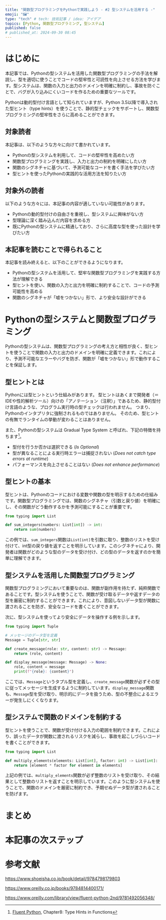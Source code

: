 ```yaml
---
title: "関数型プログラミングをPythonで実践しよう - #2 型システムを活用する -"
emoji: "🖼️"
type: "tech" # tech: 技術記事 / idea: アイデア
topics: [Python, 関数型プログラミング, 型システム]
published: false
# published_at: 2024-09-30 08:45
---
```



# はじめに

本記事では、Pythonの型システムを活用した関数型プログラミングの手法を解説し、型を適切に使うことでコードの堅牢性と可読性を向上させる方法を学びます。型システムは、関数の入力と出力のドメインを明確に制約し、事故を防ぐことで、バグが入り込みにくいコードを作るための重要なツールです。

Pythonは動的型付け言語として知られていますが、Python 3.5以降で導入された型ヒント（type hints）を使うことで、静的型チェックをサポートし、関数型プログラミングの堅牢性をさらに高めることができます。

## 対象読者

本記事は、以下のような方々に向けて書かれています。

- Pythonの型システムを利用して、コードの堅牢性を高めたい方
- 関数型プログラミングを実践し、入力と出力の制約を明確にしたい方
- 関数のシグネチャに基づいて、予測可能なコードを書く手法を学びたい方
- 型ヒントを使ったPythonの実践的な活用方法を知りたい方

## 対象外の読者

以下のような方々には、本記事の内容が適していない可能性があります。

- Pythonの動的型付けの自由さを重視し、型システムに興味がない方
- 型理論に深く踏み込んだ内容を求める方
- 既にPythonの型システムに精通しており、さらに高度な型を使った設計を学びたい方

## 本記事を読むことで得られること

本記事を読み終えると、以下のことができるようになります。

- Pythonの型システムを活用して、堅牢な関数型プログラミングを実践する方法が理解できる
- 型ヒントを使い、関数の入力と出力を明確に制約することで、コードの予測可能性を高める
- 関数のシグネチャが「嘘をつかない」形で、より安全な設計ができる


# Pythonの型システムと関数型プログラミング

Pythonの型システムは、関数型プログラミングの考え方と相性が良く、型ヒントを使うことで関数の入力と出力のドメインを明確に定義できます。これにより、予測不可能なエラーやバグを防ぎ、関数が「嘘をつかない」形で動作することを保証します。

## 型ヒントとは

Pythonには型ヒントという仕組みがあります。
型ヒントはあくまで開発者（＝IDEや性的解析ツール）向けの「アノテーション（注釈）」であるため、静的型付け言語のような、プログラム実行時の型チェックは行われません。
つまり、Pythonのインタプリタに強制されるものではありません。
そのため、型ヒントの有無でランタイムの挙動が変わることはありません。

また、Pythonの型システムは Gradual Type System と呼ばれ、下記の特徴を持ちます[^1]。
[^1]: [Fluent Python](https://www.oreilly.com/library/view/fluent-python-2nd/9781492056348/), Chapter8: Type Hints in Functions

- 型付を行うか否かは選択できる (*Is Optional*)
- 型が異なることによる実行時エラーは捕捉されない (*Does not catch type errors at runtime*)
- パフォーマンスを向上させることはない (*Does not enhance performance*) 

## 型ヒントの基本

型ヒントは、Pythonのコードにおける変数や関数の型を明示するための仕組みです。関数型プログラミングでは、関数のシグネチャ（引数と戻り値）を明確にし、その関数がどう動作するかを予測可能にすることが重要です。

```python
from typing import List

def sum_integers(numbers: List[int]) -> int:
    return sum(numbers)
```

この例では、`sum_integers`関数は`List[int]`を引数に取り、整数のリストを受け付けて、int型の戻り値を返すことを明示しています。このシグネチャにより、開発者は関数がどのような型のデータを受け付け、どの型のデータを返すのかを簡単に理解できます。

## 型システムを活用した関数型プログラミング

関数型プログラミングにおいて重要なのは、関数が副作用を持たず、純粋関数であることです。型システムを使うことで、関数が受け取るデータや返すデータの型を厳密に制約することができます。これにより、意図しないデータ型が関数に渡されることを防ぎ、安全なコードを書くことができます。

次に、型システムを使ってより安全にデータを操作する例を示します。

```python
from typing import Tuple

# メッセージのデータ型を定義
Message = Tuple[str, str]

def create_message(role: str, content: str) -> Message:
    return (role, content)

def display_message(message: Message) -> None:
    role, content = message
    print(f"{role}: {content}")
```

ここでは、`Message`というタプル型を定義し、`create_message`関数が必ずその型に従ってメッセージを生成するように制約しています。`display_message`関数も、`Message`型を受け取り、明示的にデータを扱うため、型の不整合によるエラーが発生しにくくなります。

## 型システムで関数のドメインを制約する

型ヒントを使うことで、関数が受け付ける入力の範囲を制約できます。これにより、誤ったデータが関数に渡されるリスクを減らし、事故を起こしづらいコードを書くことができます。

```python
from typing import List

def multiply_elements(elements: List[int], factor: int) -> List[int]:
    return [element * factor for element in elements]
```

上記の例では、`multiply_elements`関数が必ず整数のリストを受け取り、その結果として整数のリストを返すことを明示しています。このように型システムを使うことで、関数のドメインを厳密に制約でき、予期せぬデータ型が渡されることを防げます。

# まとめ


# 本記事の次ステップ


# 参考文献

https://www.shoeisha.co.jp/book/detail/9784798179803

https://www.oreilly.co.jp/books/9784814400171/

https://www.oreilly.com/library/view/fluent-python-2nd/9781492056348/
